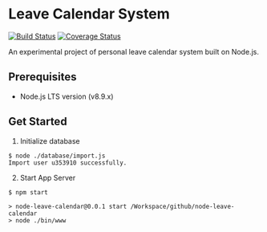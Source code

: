 # Leave Calendar System  
[![Build Status](https://travis-ci.org/brucezhu512/node-leave-calendar.svg?branch=master)](https://travis-ci.org/brucezhu512/node-leave-calendar) [![Coverage Status](https://coveralls.io/repos/github/brucezhu512/node-leave-calendar/badge.svg?branch=master)](https://coveralls.io/github/brucezhu512/node-leave-calendar?branch=master)

An experimental project of personal leave calendar system built on Node.js.

## Prerequisites
- Node.js LTS version (v8.9.x)

## Get Started
1. Initialize database
```
$ node ./database/import.js
Import user u353910 successfully.
```
2. Start App Server
```
$ npm start

> node-leave-calendar@0.0.1 start /Workspace/github/node-leave-calendar
> node ./bin/www
```